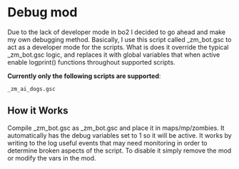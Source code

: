 # Debug mod

Due to the lack of developer mode in bo2 I decided to go ahead and make my own debugging method.
Basically, I use this script called _zm_bot.gsc to act as a developer mode for the scripts.
What is does it override the typical _zm_bot.gsc logic, and replaces it with global variables that when active enable logprint() functions throughout supported scripts.

**Currently only the following scripts are supported**:
```
_zm_ai_dogs.gsc
```

## How it Works

Compile _zm_bot.gsc as _zm_bot.gsc and place it in maps/mp/zombies. It automatically has the debug variables set to 1 so it will be active.
It works by writing to the log useful events that may need monitoring in order to determine broken aspects of the script.
To disable it simply remove the mod or modify the vars in the mod.
